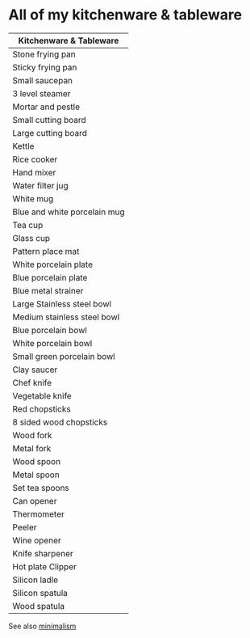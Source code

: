 # All of my kitchenware & tableware

| Kitchenware & Tableware      |
|------------------------------|
| Stone frying pan             |
| Sticky frying pan            |
| Small saucepan               |
| 3 level steamer              |
| Mortar and pestle            |
| Small cutting board          |
| Large cutting board          |
| Kettle                       |
| Rice cooker                  |
| Hand mixer                   |
| Water filter jug             |
| White mug                    |
| Blue and white porcelain mug |
| Tea cup                      |
| Glass cup                    |
| Pattern place mat            |
| White porcelain plate        |
| Blue porcelain plate         |
| Blue metal strainer          |
| Large Stainless steel bowl   |
| Medium stainless steel bowl  |
| Blue porcelain bowl          |
| White porcelain bowl         |
| Small green porcelain bowl   |
| Clay saucer                  |
| Chef knife                   |
| Vegetable knife              |
| Red chopsticks               |
| 8 sided wood chopsticks      |
| Wood fork                    |
| Metal fork                   |
| Wood spoon                   |
| Metal spoon                  |
| Set tea spoons               |
| Can opener                   |
| Thermometer                  |
| Peeler                       |
| Wine opener                  |
| Knife sharpener              |
| Hot plate Clipper            |
| Silicon ladle                |
| Silicon spatula              |
| Wood spatula                 |

See also [minimalism](minimalism.md)
